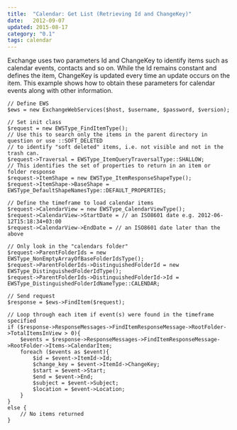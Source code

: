 ```yaml
---
title:  "Calendar: Get List (Retrieving Id and ChangeKey)"
date:   2012-09-07
updated: 2015-08-17
category: "0.1"
tags: calendar
---
```

Exchange uses two parameters Id and ChangeKey to identify items such as calendar
events, contacts and so on. While the Id remains constant and defines the item,
ChangeKey is updated every time an update occurs on the item. This example shows
how to obtain these parameters for calendar events along with other information.

```php?start_inline=1
// Define EWS
$ews = new ExchangeWebServices($host, $username, $password, $version);

// Set init class
$request = new EWSType_FindItemType();
// Use this to search only the items in the parent directory in question or use ::SOFT_DELETED
// to identify "soft deleted" items, i.e. not visible and not in the trash can.
$request->Traversal = EWSType_ItemQueryTraversalType::SHALLOW;
// This identifies the set of properties to return in an item or folder response
$request->ItemShape = new EWSType_ItemResponseShapeType();
$request->ItemShape->BaseShape = EWSType_DefaultShapeNamesType::DEFAULT_PROPERTIES;

// Define the timeframe to load calendar items
$request->CalendarView = new EWSType_CalendarViewType();
$request->CalendarView->StartDate = // an ISO8601 date e.g. 2012-06-12T15:18:34+03:00
$request->CalendarView->EndDate = // an ISO8601 date later than the above

// Only look in the "calendars folder"
$request->ParentFolderIds = new EWSType_NonEmptyArrayOfBaseFolderIdsType();
$request->ParentFolderIds->DistinguishedFolderId = new EWSType_DistinguishedFolderIdType();
$request->ParentFolderIds->DistinguishedFolderId->Id = EWSType_DistinguishedFolderIdNameType::CALENDAR;

// Send request
$response = $ews->FindItem($request);

// Loop through each item if event(s) were found in the timeframe specified
if ($response->ResponseMessages->FindItemResponseMessage->RootFolder->TotalItemsInView > 0){
    $events = $response->ResponseMessages->FindItemResponseMessage->RootFolder->Items->CalendarItem;
    foreach ($events as $event){
        $id = $event->ItemId->Id;
        $change_key = $event->ItemId->ChangeKey;
        $start = $event->Start;
        $end = $event->End;
        $subject = $event->Subject;
        $location = $event->Location;
    }
}
else {
    // No items returned
}
```
